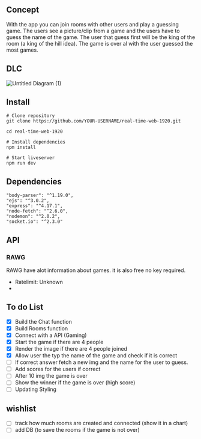 ## Concept

With the app you can join rooms with other users and play a guessing game. The users see a picture/clip from a game and the users have to guess the name of the game. The user that guess first will be the king of the room (a king of the hill idea). The game is over al with the user guessed the most games. 

## DLC

![Untitled Diagram (1)](https://user-images.githubusercontent.com/43183768/79788600-34ce2d80-8349-11ea-9ce6-5ff8feea122f.jpg)


## Install 

```
# Clone repository
git clone https://github.com/YOUR-USERNAME/real-time-web-1920.git

cd real-time-web-1920

# Install dependencies
npm install

# Start liveserver
npm run dev
```

## Dependencies 

```
"body-parser": "^1.19.0",
"ejs": "^3.0.2",
"express": "^4.17.1",
"node-fetch": "^2.6.0",
"nodemon": "^2.0.2",
"socket.io": "^2.3.0"
```


## API

### RAWG 

RAWG have alot information about games. it is also free no key required. 

* Ratelimit: Unknown
* 




## To do List
- [x] Build the Chat function
- [x] Build Rooms function
- [x] Connect with a API (Gaming)
- [x] Start the game if there are 4 people 
- [x] Render the image if there are 4 people joined
- [x] Allow user the typ the name of the game and check if it is correct
- [ ] If correct answer fetch a new img and the name for the user to guess.
- [ ] Add scores for the users if correct
- [ ] After 10 img the game is over 
- [ ] Show the winner if the game is over (high score)
- [ ] Updating Styling

## wishlist

- [ ] track how much rooms are created and connected (show it in a chart)
- [ ] add DB (to save the rooms if the game is not over)
